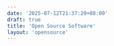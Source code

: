 ```yaml
---
date: '2025-07-12T21:37:20+08:00'
draft: true
title: 'Open Source Software'
layout: 'opensource'
---
```

